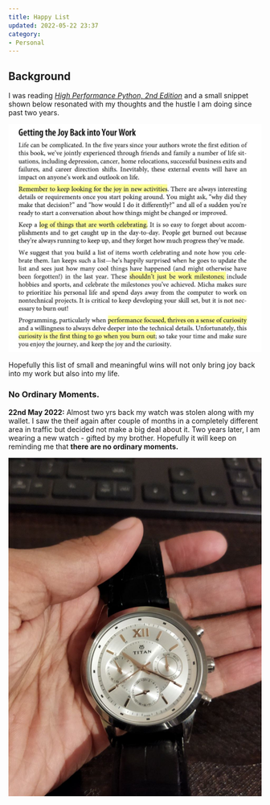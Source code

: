 ```yaml
---
title: Happy List
updated: 2022-05-22 23:37
category: 
- Personal
---
```



## Background

I was reading *[High Performance Python, 2nd Edition](https://www.oreilly.com/library/view/high-performance-python/9781492055013/)* and a small snippet shown below resonated with my thoughts and the hustle I am doing since past two years.

![snip001](assets/blogs/personal/photo_2022-05-22_23-13-38.jpg)

Hopefully this list of small and meaningful wins will not only bring joy back into my work but also into my life.


### No Ordinary Moments.

**22nd May 2022:** Almost two yrs back my watch was stolen along with my wallet. I saw the theif again after couple of months in a completely different area in traffic but decided not make a big deal about it.
Two years later, I am wearing a new watch - gifted by my brother. Hopefully it will keep on reminding me that **there are no ordinary moments.**

![watch](assets/blogs/personal/photo_2022-05-22_23-13-34.jpg)
